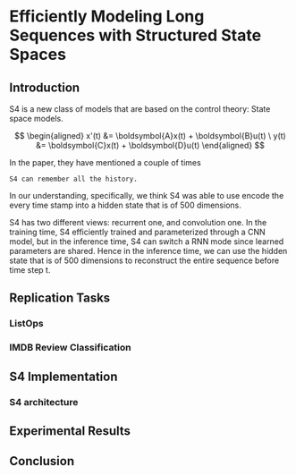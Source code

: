 # Efficiently Modeling Long Sequences with Structured State Spaces

## Introduction

S4 is a new class of models that are based on the control theory: State space models. 

 $$ \begin{aligned} x'(t) &= \boldsymbol{A}x(t) + \boldsymbol{B}u(t) \ y(t) &= \boldsymbol{C}x(t) + \boldsymbol{D}u(t) \end{aligned} $$ 

In the paper, they have mentioned a couple of times
```
S4 can remember all the history. 
```
In our understanding, specifically, we think S4 was able to use 
encode the every time stamp into a hidden state that is of 500 dimensions. 

S4 has two different views: recurrent one, and convolution one. In the training time,
S4 efficiently trained and parameterized through a CNN model, 
but in the inference time, S4 can switch a RNN mode since learned parameters are shared. Hence in the inference time,
we can use the hidden state that is of 500 dimensions to reconstruct the entire sequence before time step t. 

## Replication Tasks

### ListOps

### IMDB Review Classification

## S4 Implementation

### S4 architecture

### 

## Experimental Results


## Conclusion
